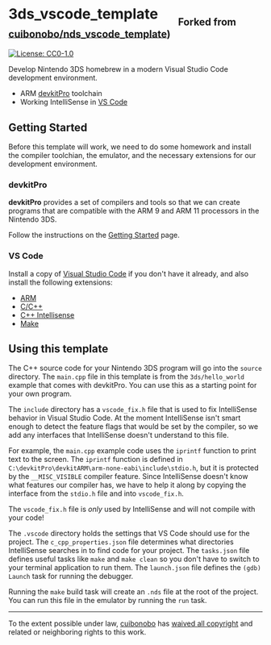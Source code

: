 # 3ds_vscode_template      <sub><sub>Forked from [cuibonobo/nds_vscode_template](https://github.com/cuibonobo/nds_vscode_template))</sub></sub>

[![License: CC0-1.0](https://img.shields.io/badge/License-CC0%201.0-lightgrey.svg)](http://creativecommons.org/publicdomain/zero/1.0/)

Develop Nintendo 3DS homebrew in a modern Visual Studio Code development environment.

  * ARM [devkitPro](https://devkitpro.org) toolchain
  * Working IntelliSense in [VS Code](https://code.visualstudio.com/)

## Getting Started

Before this template will work, we need to do some homework and install the compiler toolchian, the emulator, and the necessary extensions for our development environment.

### devkitPro

**devkitPro** provides a set of compilers and tools so that we can create programs that are compatible with the ARM 9 and ARM 11 processors in the Nintendo 3DS.

Follow the instructions on the [Getting Started](https://devkitpro.org/wiki/Getting_Started) page.

### VS Code

Install a copy of [Visual Studio Code](https://code.visualstudio.com/) if you don't have it already, and also install the following extensions:

  * [ARM](https://marketplace.visualstudio.com/items?itemName=dan-c-underwood.arm)
  * [C/C++](https://marketplace.visualstudio.com/items?itemName=ms-vscode.cpptools)
  * [C++ Intellisense](https://marketplace.visualstudio.com/items?itemName=austin.code-gnu-global)
  * [Make](https://marketplace.visualstudio.com/items?itemName=technosophos.vscode-make)

## Using this template

The C++ source code for your Nintendo 3DS program will go into the `source` directory. The `main.cpp` file in this template is from the `3ds/hello_world` example that comes with devkitPro. You can use this as a starting point for your own program.

The `include` directory has a `vscode_fix.h` file that is used to fix IntelliSense behavior in Visual Studio Code. At the moment IntelliSense isn't smart enough to detect the feature flags that would be set by the compiler, so we add any interfaces that IntelliSense doesn't understand to this file.

For example, the `main.cpp` example code uses the `iprintf` function to print text to the screen. The `iprintf` function is defined in `C:\devkitPro\devkitARM\arm-none-eabi\include\stdio.h`, but it is protected by the `__MISC_VISIBLE` compiler feature. Since IntelliSense doesn't know what features our compiler has, we have to help it along by copying the interface from the `stdio.h` file and into `vscode_fix.h`.

The `vscode_fix.h` file is _only_ used by IntelliSense and will not compile with your code!

The `.vscode` directory holds the settings that VS Code should use for the project. The `c_cpp_properties.json` file determines what directories IntelliSense searches in to find code for your project. The `tasks.json` file defines useful tasks like `make` and `make clean` so you don't have to switch to your terminal application to run them. The `launch.json` file defines the `(gdb) Launch` task for running the debugger.

Running the `make` build task will create an `.nds` file at the root of the project. You can run this file in the emulator by running the `run` task.

---
To the extent possible under law, [cuibonobo](https://github.com/cuibonobo/) has [waived all copyright](https://creativecommons.org/publicdomain/zero/1.0/) and related or neighboring rights to this work.
